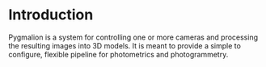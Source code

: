 Introduction
============

Pygmalion is a system for controlling one or more cameras and processing the resulting images into 3D models. It is meant to provide a simple to configure, flexible pipeline for photometrics and photogrammetry. 